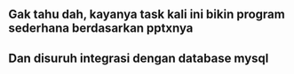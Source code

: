 ## Gak tahu dah, kayanya task kali ini bikin program sederhana berdasarkan pptxnya
## Dan disuruh integrasi dengan database mysql